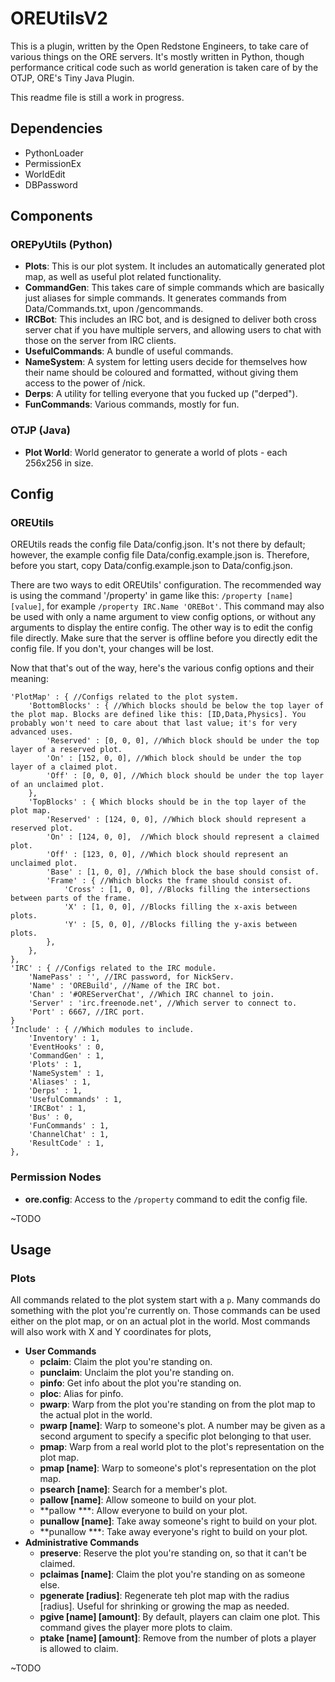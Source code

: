 OREUtilsV2
==========

This is a plugin, written by the Open Redstone Engineers, to take care of various things on the ORE servers. It's mostly written in Python, though performance critical code such as world generation is taken care of by the OTJP, ORE's Tiny Java Plugin.

This readme file is still a work in progress.

## Dependencies
* PythonLoader
* PermissionEx
* WorldEdit
* DBPassword

## Components

### OREPyUtils (Python)
* **Plots**: This is our plot system. It includes an automatically generated plot map, as well as useful plot related functionality.
* **CommandGen**: This takes care of simple commands which are basically just aliases for simple commands. It generates commands from Data/Commands.txt, upon /gencommands.
* **IRCBot**: This includes an IRC bot, and is designed to deliver both cross server chat if you have multiple servers, and allowing users to chat with those on the server from IRC clients.
* **UsefulCommands**: A bundle of useful commands.
* **NameSystem**: A system for letting users decide for themselves how their name should be coloured and formatted, without giving them access to the power of /nick.
* **Derps**: A utility for telling everyone that you fucked up ("derped").
* **FunCommands**: Various commands, mostly for fun.

### OTJP (Java)
* **Plot World**: World generator to generate a world of plots - each 256x256 in size.

## Config

### OREUtils
OREUtils reads the config file Data/config.json. It's not there by default; however, the example config file Data/config.example.json is. Therefore, before you start, copy Data/config.example.json to Data/config.json.

There are two ways to edit OREUtils' configuration. The recommended way is using the command '/property' in game like this: `/property [name] [value]`, for example `/property IRC.Name 'OREBot'`. This command may also be used with only a name argument to view config options, or without any arguments to display the entire config. The other way is to edit the config file directly. Make sure that the server is offline before you directly edit the config file. If you don't, your changes will be lost.

Now that that's out of the way, here's the various config options and their meaning:

	'PlotMap' : { //Configs related to the plot system.
		'BottomBlocks' : { //Which blocks should be below the top layer of the plot map. Blocks are defined like this: [ID,Data,Physics]. You probably won't need to care about that last value; it's for very advanced uses.
			'Reserved' : [0, 0, 0], //Which block should be under the top layer of a reserved plot.
			'On' : [152, 0, 0], //Which block should be under the top layer of a claimed plot.
			'Off' : [0, 0, 0], //Which block should be under the top layer of an unclaimed plot.
		},
		'TopBlocks' : { Which blocks should be in the top layer of the plot map.
			'Reserved' : [124, 0, 0], //Which block should represent a reserved plot.
			'On' : [124, 0, 0],  //Which block should represent a claimed plot.
			'Off' : [123, 0, 0], //Which block should represent an unclaimed plot.
			'Base' : [1, 0, 0], //Which block the base should consist of.
			'Frame' : { //Which blocks the frame should consist of.
				'Cross' : [1, 0, 0], //Blocks filling the intersections between parts of the frame.
				'X' : [1, 0, 0], //Blocks filling the x-axis between plots.
				'Y' : [5, 0, 0], //Blocks filling the y-axis between plots.
			},
		},
	},
	'IRC' : { //Configs related to the IRC module.
		'NamePass' : '', //IRC password, for NickServ.
		'Name' : 'OREBuild', //Name of the IRC bot.
		'Chan' : '#OREServerChat', //Which IRC channel to join.
		'Server' : 'irc.freenode.net', //Which server to connect to.
		'Port' : 6667, //IRC port.
	}
	'Include' : { //Which modules to include.
		'Inventory' : 1,
		'EventHooks' : 0,
		'CommandGen' : 1,
		'Plots' : 1,
		'NameSystem' : 1,
		'Aliases' : 1,
		'Derps' : 1,
		'UsefulCommands' : 1,
		'IRCBot' : 1,
		'Bus' : 0,
		'FunCommands' : 1,
		'ChannelChat' : 1,
		'ResultCode' : 1,
	},

### Permission Nodes
* **ore.config**: Access to the `/property` command to edit the config file.

~TODO

## Usage

### Plots
All commands related to the plot system start with a `p`. Many commands do something with the plot you're currently on. Those commands can be used either on the plot map, or on an actual plot in the world. Most commands will also work with X and Y coordinates for plots, 

* **User Commands**
	* **pclaim**: Claim the plot you're standing on.
	* **punclaim**: Unclaim the plot you're standing on.
	* **pinfo**: Get info about the plot you're standing on.
	* **ploc**: Alias for pinfo.
	* **pwarp**: Warp from the plot you're standing on from the plot map to the actual plot in the world.
	* **pwarp [name]**: Warp to someone's plot. A number may be given as a second argument to specify a specific plot belonging to that user.
	* **pmap**: Warp from a real world plot to the plot's representation on the plot map.
	* **pmap [name]**: Warp to someone's plot's representation on the plot map.
	* **psearch [name]**: Search for a member's plot.
	* **pallow [name]**: Allow someone to build on your plot.
	* **pallow ***: Allow everyone to build on your plot.
	* **punallow [name]**: Take away someone's right to build on your plot.
	* **punallow ***: Take away everyone's right to build on your plot.
* **Administrative Commands**
	* **preserve**: Reserve the plot you're standing on, so that it can't be claimed.
	* **pclaimas [name]**: Claim the plot you're standing on as someone else.
	* **pgenerate [radius]**: Regenerate teh plot map with the radius [radius]. Useful for shrinking or growing the map as needed.
	* **pgive [name] [amount]**: By default, players can claim one plot. This command gives the player more plots to claim.
	* **ptake [name] [amount]**: Remove from the number of plots a player is allowed to claim.

~TODO
